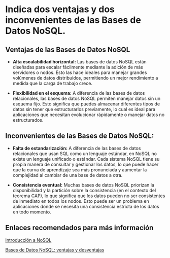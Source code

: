 # Indica dos ventajas y dos inconvenientes de las Bases de Datos NoSQL.

## Ventajas de las Bases de Datos NoSQL

+ __Alta escalabilidad horizontal:__ Las bases de datos NoSQL están diseñadas para escalar fácilmente mediante la adición de más servidores o nodos. Esto las hace ideales para manejar grandes volúmenes de datos distribuidos, permitiendo un mejor rendimiento a medida que la carga de trabajo crece.

+ __Flexibilidad en el esquema:__ A diferencia de las bases de datos relacionales, las bases de datos NoSQL permiten manejar datos sin un esquema fijo. Esto significa que puedes almacenar diferentes tipos de datos sin tener que estructurarlos previamente, lo cual es ideal para aplicaciones que necesitan evolucionar rápidamente o manejar datos no estructurados.

## Inconvenientes de las Bases de Datos NoSQL:

+ __Falta de estandarización:__ A diferencia de las bases de datos relacionales que usan SQL como un lenguaje estándar, en NoSQL no existe un lenguaje unificado o estándar. Cada sistema NoSQL tiene su propia manera de consultar y gestionar los datos, lo que puede hacer que la curva de aprendizaje sea más pronunciada y aumentar la complejidad al cambiar de una base de datos a otra.

+ __Consistencia eventual:__ Muchas bases de datos NoSQL priorizan la disponibilidad y la partición sobre la consistencia (en el contexto del teorema CAP), lo que significa que los datos pueden no ser consistentes de inmediato en todos los nodos. Esto puede ser un problema en aplicaciones donde se necesita una consistencia estricta de los datos en todo momento.

## Enlaces recomendados para más información

[Introducción a NoSQL](https://www.mongodb.com/nosql-explained)

[Bases de Datos NoSQL: ventajas y desventajas](https://www.ibm.com/es-es/topics/nosql-databases)
